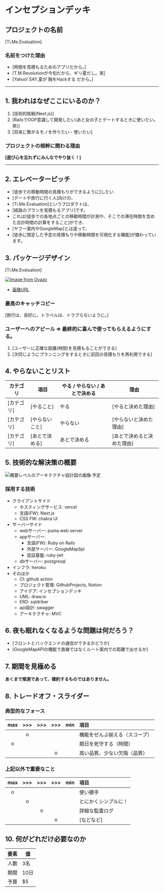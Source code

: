 # インセプションデッキ

## プロジェクトの名前

[Ti.Me.Evaluation]

### 名前をつけた理由

- [時間を見積もるためのアプリだから。]
- [T.M.Revolutionが今旬だから、ギリ夏だし。笑]
- [Yahoo! SAY,夏が 胸をHackする だから。]

<div style="page-break-before:always">
</div>

---
## 1\. 我われはなぜここにいるのか？

1. [技術的挑戦(Next.js)]
2. [RailsでOOP意識して開発したい(あと女の子とデートするときに使いたい。笑)]
3. [将来に繋がるモノを作りたい・使いたい]


### プロジェクトの根幹に関わる理由

**[遊び心を忘れずにみんなでやり抜く！]**


<div style="page-break-before:always">
</div>

---
## 2\. エレベーターピッチ
- [徒歩での移動時間の見積もりができるように]したい
- [デートや旅行に行く人]向けの、
- [Ti.Me.Evaluation]というプロダクトは、
- [経路のプランを見積もるアプリ]です。
- これは[徒歩での各地点ごとの移動時間が計測や、そこでの滞在時間を含めた合計時間の計算をすること]ができ、
- [ヤフー案内やGoogleMap]とは違って、
- [徒歩に限定した予定の見積もりや移動時間を可視化する機能]が備わっています。

<div style="page-break-before:always">
</div>

## 3\. パッケージデザイン

[Ti.Me.Evaluation]

[![Image from Gyazo](https://i.gyazo.com/b1f4cc9b1b4e578df3d07849b4494f64.jpg)](https://gyazo.com/b1f4cc9b1b4e578df3d07849b4494f64)
- [画像URL](https://pixabay.com/photos/couple-holding-hands-walking-love-1210023/#content)

### 最高のキャッチコピー

[旅行は、良好に。トラベルは、トラブらないように。]

### ユーザーへのアピール => 最終的に喜んで使ってもらえるようにする。

1. [ユーザーに正確な距離(時間)を見積もることができる]
2. [次同じようにプランニングをするときに前回の見積もりを再利用できる]

<div style="page-break-before:always">
</div>

## 4\. やらないことリスト

カテゴリ   | 項目       | やる / やらない / あとで決める | 理由
------ | -------- | ------------------ | --------------
[カテゴリ] | [やること]   | やる                 | [やると決めた理由]
[カテゴリ] | [やらないこと] | やらない               | [やらないと決めた理由]
[カテゴリ] | [あとで決める] | あとで決める             | [あとで決めると決めた理由]

<div style="page-break-before:always">
</div>

## 5\. 技術的な解決策の概要

![概要レベルのアーキテクチャ設計図の画像:予定]()

### 採用する技術
- クライアントサイド
    - ホスティングサービス: vercel
    - 言語(FW): Next.js
    - CSS FW: chakra UI
- サーバーサイド
    - webサーバー: puma web server
    - appサーバー:
        - 言語(FW): Ruby on Rails
        - 外部サーバー: GoogleMapSpi
        - 認証基盤: ruby-jwt
    - dbサーバー: postgresql
- インフラ: heroku
- そのほか
    - CI: github action
    - プロジェクト管理: GithubProjects, Notion
    - アイデア: インセプションデッキ 
    - UML: draw.io
    - ERD: sqldriber
    - api設計: swagger
    - アーキテクチャ: MVC

<div style="page-break-before:always">
</div>

## 6\. 夜も眠れなくなるような問題は何だろう？

- [フロントとバックエンドの通信ができるかどうか]
- [GoogleMapAPIの機能で直線ではなくルート案内での距離で出せるか]

<div style="page-break-before:always">
</div>

## 7\. 期間を見極める

**あくまで推測であって、確約するものではありません。**




<div style="page-break-before:always">
</div>

## 8\. トレードオフ・スライダー

### 典型的なフォース

|  max  |  >>>  |  >>>  |  >>>  |  min  | 項目                       |
| :---: | :---: | :---: | :---: | :---: | :------------------------ |
|       |   o   |       |       |       |  機能をぜんぶ揃える（スコープ）|
|   o   |       |       |       |       |  期日を死守する（時間）       |
|       |       |       |   o   |       |  高い品質、少ない欠陥（品質）  |

### 上記以外で重要なこと

|  max  |  >>>  |  >>>  |  >>>  |  min  | 項目                       |
| :---: | :---: | :---: | :---: | :---: | :------------------------ |
|   o   |       |       |       |       |  使い勝手                   |
|       |   o   |       |       |       |  とにかくシンプルに！         |
|       |       |   o   |       |       |  詳細な監査ログ              |
|       |       |       |   o   |       |  [などなど]                 |

<div style="page-break-before:always">
</div>

## 10\. 何がどれだけ必要なのか

要素 | 値
--- | -----
人数 | 3名
期間 | 10日
予算 | $5
